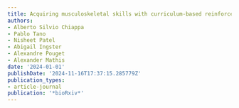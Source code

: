 ```yaml
---
title: Acquiring musculoskeletal skills with curriculum-based reinforcement learning
authors:
- Alberto Silvio Chiappa
- Pablo Tano
- Nisheet Patel
- Abigail Ingster
- Alexandre Pouget
- Alexander Mathis
date: '2024-01-01'
publishDate: '2024-11-16T17:37:15.285779Z'
publication_types:
- article-journal
publication: '*bioRxiv*'
---
```

